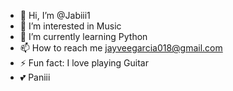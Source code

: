 - 👋 Hi, I’m @Jabiii1
- 👀 I’m interested in Music
- 🌱 I’m currently learning Python
- 📫 How to reach me jayveegarcia018@gmail.com
- ⚡ Fun fact: I love playing Guitar
- 💕 Paniii
